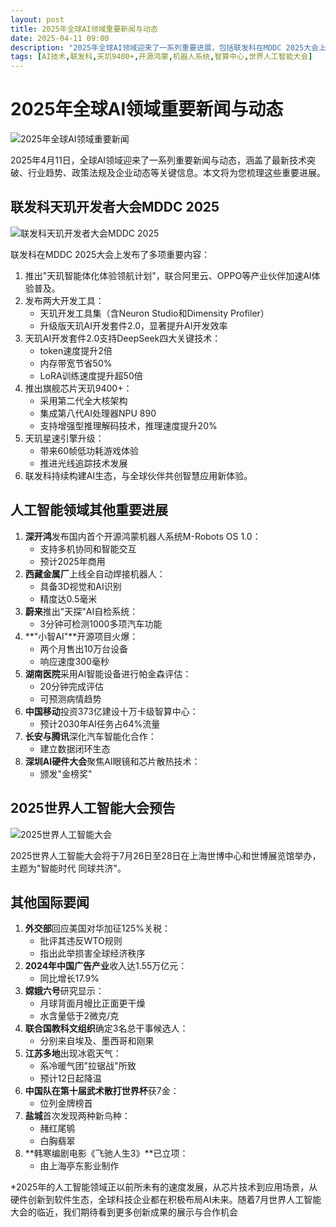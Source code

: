 ```yaml
---
layout: post
title: 2025年全球AI领域重要新闻与动态
date: 2025-04-11 09:00
description: "2025年全球AI领域迎来了一系列重要进展，包括联发科在MDDC 2025大会上发布多项AI技术突破，如天玑9400+芯片和AI开发套件2.0。深开鸿发布国内首个开源鸿蒙机器人系统，蔚来推出AI自检系统，中国移动投资建设智算中心等。此外，2025世界人工智能大会将于7月在上海举办，主题为'智能时代 同球共济'。全球AI领域正以前所未有的速度发展，涵盖芯片技术、应用场景、硬件创新和软件生态等多个方面。"
tags: [AI技术,联发科,天玑9400+,开源鸿蒙,机器人系统,智算中心,世界人工智能大会]
---
```


# 2025年全球AI领域重要新闻与动态

![2025年全球AI领域重要新闻](https://s.coze.cn/t/m3uVRGtSEcQ/ "2025年全球AI领域重要新闻")

2025年4月11日，全球AI领域迎来了一系列重要新闻与动态，涵盖了最新技术突破、行业趋势、政策法规及企业动态等关键信息。本文将为您梳理这些重要进展。

## 联发科天玑开发者大会MDDC 2025

![联发科天玑开发者大会MDDC 2025](https://s.coze.cn/t/sUFg_tAC3V4/ "联发科天玑开发者大会MDDC 2025")

联发科在MDDC 2025大会上发布了多项重要内容：

1. 推出"天玑智能体化体验领航计划"，联合阿里云、OPPO等产业伙伴加速AI体验普及。
2. 发布两大开发工具：
   - 天玑开发工具集（含Neuron Studio和Dimensity Profiler）
   - 升级版天玑AI开发套件2.0，显著提升AI开发效率
3. 天玑AI开发套件2.0支持DeepSeek四大关键技术：
   - token速度提升2倍
   - 内存带宽节省50%
   - LoRA训练速度提升超50倍
4. 推出旗舰芯片天玑9400+：
   - 采用第二代全大核架构
   - 集成第八代AI处理器NPU 890
   - 支持增强型推理解码技术，推理速度提升20%
5. 天玑星速引擎升级：
   - 带来60帧低功耗游戏体验
   - 推进光线追踪技术发展
6. 联发科持续构建AI生态，与全球伙伴共创智慧应用新体验。

## 人工智能领域其他重要进展

1. **深开鸿**发布国内首个开源鸿蒙机器人系统M-Robots OS 1.0：
   - 支持多机协同和智能交互
   - 预计2025年商用
2. **西藏金属厂**上线全自动焊接机器人：
   - 具备3D视觉和AI识别
   - 精度达0.5毫米
3. **蔚来**推出"天探"AI自检系统：
   - 3分钟可检测1000多项汽车功能
4. **"小智AI"**开源项目火爆：
   - 两个月售出10万台设备
   - 响应速度300毫秒
5. **湖南医院**采用AI智能设备进行帕金森评估：
   - 20分钟完成评估
   - 可预测病情趋势
6. **中国移动**投资373亿建设十万卡级智算中心：
   - 预计2030年AI任务占64%流量
7. **长安与腾讯**深化汽车智能化合作：
   - 建立数据闭环生态
8. **深圳AI硬件大会**聚焦AI眼镜和芯片散热技术：
   - 颁发"金榜奖"

## 2025世界人工智能大会预告

![2025世界人工智能大会](https://s.coze.cn/t/OesvoLg8OZw/ "2025世界人工智能大会")

2025世界人工智能大会将于7月26日至28日在上海世博中心和世博展览馆举办，主题为"智能时代 同球共济"。

## 其他国际要闻

1. **外交部**回应美国对华加征125%关税：
   - 批评其违反WTO规则
   - 指出此举损害全球经济秩序
2. **2024年中国广告产业**收入达1.55万亿元：
   - 同比增长17.9%
3. **嫦娥六号**研究显示：
   - 月球背面月幔比正面更干燥
   - 水含量低于2微克/克
4. **联合国教科文组织**确定3名总干事候选人：
   - 分别来自埃及、墨西哥和刚果
5. **江苏多地**出现冰雹天气：
   - 系冷暖气团"拉锯战"所致
   - 预计12日起降温
6. **中国队在第十届武术散打世界杯**获7金：
   - 位列金牌榜首
7. **盐城**首次发现两种新鸟种：
   - 赭红尾鸲
   - 白胸翡翠
8. **韩寒编剧电影《飞驰人生3》**已立项：
   - 由上海亭东影业制作

*2025年的人工智能领域正以前所未有的速度发展，从芯片技术到应用场景，从硬件创新到软件生态，全球科技企业都在积极布局AI未来。随着7月世界人工智能大会的临近，我们期待看到更多创新成果的展示与合作机会

